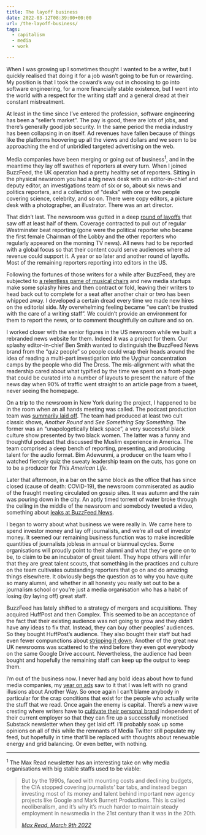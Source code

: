 ```yaml
---
title: The layoff business
date: 2022-03-12T08:39:00+00:00
url: /the-layoff-business/
tags:
  - capitalism
  - media
  - work

---
```

When I was growing up I sometimes thought I wanted to be a writer, but I quickly realised that doing it for a job wasn’t going to be fun or rewarding. My position is that I took the coward’s way out in choosing to go into software engineering, for a more financially stable existence, but I went into the world with a respect for the writing staff and a general dread at their constant mistreatment.

At least in the time since I’ve entered the profession, software engineering has been a “seller’s market”. The pay is good, there are lots of jobs, and there’s generally good job security. In the same period the media industry has been collapsing in on itself. Ad revenues have fallen because of things like the platforms hoovering up all the views and dollars and we seem to be approaching the end of unbridled targeted advertising on the web.

Media companies have been merging or going out of business<sup>1</sup>, and in the meantime they lay off swathes of reporters at every turn. When I joined BuzzFeed, the UK operation had a pretty healthy set of reporters. Sitting in the physical newsroom you had a big news desk with an editor-in-chief and deputy editor, an investigations team of six or so, about six news and politics reporters, and a collection of “desks” with one or two people covering science, celebrity, and so on. There were copy editors, a picture desk with a photographer, an illustrator. There was an art director.

That didn’t last. The newsroom was gutted in a deep [round of layoffs][1] that saw off at least half of them. Coverage contracted to pull out of regular Westminster beat reporting (gone were the political reporter who became the first female Chairman of the Lobby and the other reporters who regularly appeared on the morning TV news). All news had to be reported with a global focus so that their content could serve audiences where ad revenue could support it. A year or so later and another round of layoffs. Most of the remaining reporters reporting into editors in the US.

Following the fortunes of those writers for a while after BuzzFeed, they are subjected to [a relentless game of musical chairs][2] and new media startups make some splashy hires and then contract or fold, leaving their writers to head back out to complete for a seat after another chair or two has been whipped away. I developed a certain dread every time we made new hires on the editorial side. My overwhelming feeling became “we can’t be trusted with the care of a writing staff”. We couldn’t provide an environment for them to report the news, or to comment thoughtfully on culture and so on.

I worked closer with the senior figures in the US newsroom while we built a rebranded news website for them. Indeed it was a project for them. Our splashy editor-in-chief Ben Smith wanted to distinguish the BuzzFeed News brand from the “quiz people” so people could wrap their heads around the idea of reading a multi-part investigation into the Uyghur concentration camps by the people who did The Dress. The mis-alignment with what the readership cared about what typified by the time we spent on a front-page that could be curated into a number of layouts to present the nature of the news day when 90% of traffic went straight to an article page from a tweet, never seeing the homepage.

On a trip to the newsroom in New York during the project, I happened to be in the room when an all hands meeting was called. The podcast production team was [summarily laid off][3]. The team had produced at least two cult classic shows, _Another Round_ and _See Something Say Something_. The former was an “unapologetically black space”, a very successful black culture show presented by two black women. The latter was a funny and thoughtful podcast that discussed the Muslim experience in America. The team comprised a deep bench of reporting, presenting, and producing talent for the audio format. Bim Adewunmi, a producer on the team who I watched fiercely quiz the sweaty leadership team on the cuts, has gone on to be a producer for _This American Life_.

Later that afternoon, in a bar on the same block as the office that has since closed (cause of death: COVID-19), the newsroom commiserated as audio of the fraught meeting circulated on gossip sites. It was autumn and the rain was pouring down in the city. An aptly timed torrent of water broke through the ceiling in the middle of the newsroom and somebody tweeted a video, something about [leaks at BuzzFeed News][4].

I began to worry about what business we were really in. We came here to spend investor money and lay off journalists, and we’re all out of investor money. It seemed our remaining business function was to make incredible quantities of journalists jobless in annual or biannual cycles. Some organisations will proudly point to their alumni and what they’ve gone on to be, to claim to be an incubator of great talent. They hope others will infer that they are great talent scouts, that something in the practices and culture on the team cultivates outstanding reporters that go on and do amazing things elsewhere. It obviously begs the question as to why you have quite so many alumni, and whether in all honesty you really set out to be a journalism school or you’re just a media organisation who has a habit of losing (by laying off) great staff.

BuzzFeed has lately shifted to a strategy of mergers and acquisitions. They acquired HuffPost and then Complex. This seemed to be an acceptance of the fact that their existing audience was not going to grow and they didn’t have any ideas to fix that. Instead, they can buy other peoples’ audiences. So they bought HuffPost’s audience. They also bought their staff but had even fewer compunctions about [stripping it down][5]. Another of the great new UK newsrooms was scattered to the wind before they even got everybody on the same Google Drive account. Nevertheless, the audience had been bought and hopefully the remaining staff can keep up the output to keep them.

I&#8217;m out of the business now. I never had any bold ideas about how to fund media companies, my <a href="https://jackreid.xyz/post/a-year-in-ads/" data-type="post" data-id="5863">year on ads</a> saw to it that I was left with no grand illusions about Another Way. So once again I can&#8217;t blame anybody in particular for the crap conditions that exist for the people who actually write the stuff that we read. Once again the enemy is capital. There&#8217;s a new wave cresting where writers have to [cultivate their personal brand][6] independent of their current employer so that they can fire up a successfully monetised Substack newsletter when they get laid off. I&#8217;ll probably soak up some opinions on all of this while the remnants of Media Twitter still populate my feed, but hopefully in time that&#8217;ll be replaced with thoughts about renewable energy and grid balancing. Or even better, with nothing.

<hr class="wp-block-separator" />

<sup>1</sup> The Max Read newsletter has an interesting take on why media organisations with big stable staffs used to be viable:

<blockquote class="wp-block-quote">
  <p>
    But by the 1990s, faced with mounting costs and declining budgets, the CIA stopped covering journalists&#8217; bar tabs, and instead began investing most of its money and talent behind important new agency projects like Google and Mark Burnett Productions. This is called neoliberalism, and it&#8217;s why it&#8217;s much harder to maintain steady employment in newsmedia in the 21st century than it was in the 20th.
  </p>
  
  <cite><a href="https://maxread.substack.com/p/how-to-have-a-career-as-a-journalist">Max Read, March 9th 2022</a></cite>
</blockquote>

 [1]: https://www.theguardian.com/media/2019/jan/24/buzzfeed-to-lay-off-200-staff-in-latest-round-of-cuts
 [2]: https://www.theguardian.com/media/2019/feb/02/what-2000-job-cuts-tell-us-the-free-market-kills-digital-journalism
 [3]: https://splinternews.com/leaked-audio-buzzfeed-executives-talk-diversity-and-la-1829306989
 [4]: https://splinternews.com/jonah-peretti-cautions-against-leaks-in-leaked-buzzfeed-1832205748
 [5]: https://www.theguardian.com/media/2021/mar/09/huffpost-layoffs-buzzfeed-jonah-peretti
 [6]: https://nymag.com/intelligencer/2022/03/taylor-lorenz-now-at-washington-post-fights-maggie-haberman.html